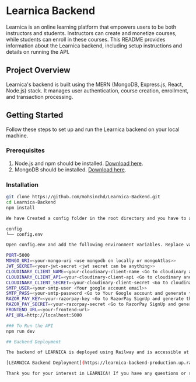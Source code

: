 # Learnica Backend

Learnica is an online learning platform that empowers users to be both instructors and students. Instructors can create and monetize courses, while students can enroll in these courses. This README provides information about the Learnica backend, including setup instructions and details on running the API.

## Project Overview

Learnica's backend is built using the MERN (MongoDB, Express.js, React, Node.js) stack. It manages user authentication, course creation, enrollment, and transaction processing.

## Getting Started

Follow these steps to set up and run the Learnica backend on your local machine.

### Prerequisites

1. Node.js and npm should be installed. [Download here](https://nodejs.org/).
2. MongoDB should be installed. [Download here](https://www.mongodb.com/try/download/community).

### Installation

```bash
git clone https://github.com/mohsinchd/Learnica-Backend.git
cd Learnica-Backend
npm install

We have Created a config folder in the root directory and you have to add a config.env file inside it.

config
└── config.env

Open config.env and add the following environment variables. Replace values with your configurations:

PORT=5000
MONGO_URI=<your-mongo-uri <use mongodb on locally or mongoAtlas>>
JWT_SECRET=<your-jwt-secret <jwt secret can be anything>>
CLOUDINARY_CLIENT_NAME=<your-cloudinary-client-name <Go to cloudinary and get your credentials>>
CLOUDINARY_CLIENT_API=<your-cloudinary-client-api <Go to cloudinary and get your credentials>>
CLOUDINARY_CLIENT_SECRET=<your-cloudinary-client-secret <Go to cloudinary and get your credentials>>
SMTP_USER=<your-smtp-user <Your google account email>>
SMTP_PASS=<your-smtp-password <Go to Your Google account and generate the application password from their and paste it here>>
RAZOR_PAY_KEY=<your-razorpay-key <Go to RazorPay SignUp and generate the credentials from the account settings.>>
RAZOR_PAY_SECRET=<your-razorpay-secret <Go to RazorPay SignUp and generate the credentials from the account settings.>>
FRONTEND_URL=<your-frontend-url>
API_URL=http://localhost:5000

### To Run the API
npm run dev

## Backend Deployment

The backend of LEARNICA is deployed using Railway and is accessible at the following link:

[LEARNICA Backend Deployment](https://learnica-backend-production.up.railway.app/)

Thank you for your interest in LEARNICA! If you have any questions or suggestions, please don't hesitate to reach out.
```
